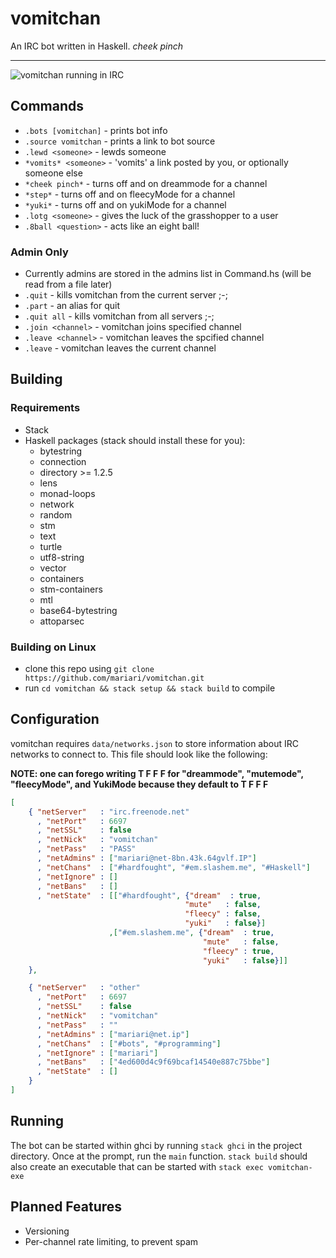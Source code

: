 # vomitchan
An IRC bot written in Haskell.  *cheek pinch*

---

![vomitchan running in IRC](https://puu.sh/BJHkI/08007ee669.png)

## Commands
- `.bots [vomitchan]` - prints bot info
- `.source vomitchan` - prints a link to bot source
- `.lewd <someone>` - lewds someone
- `*vomits* <someone>` - 'vomits' a link posted by you, or optionally someone else
- `*cheek pinch*` - turns off and on dreammode for a channel
- `*step*` - turns off and on fleecyMode for a channel
- `*yuki*` - turns off and on yukiMode for a channel
- `.lotg <someone>` - gives the luck of the grasshopper to a user
- `.8ball <question>` - acts like an eight ball!

### Admin Only
- Currently admins are stored in the admins list in Command.hs (will be read from a file later)
- `.quit` - kills vomitchan from the current server ;-;
- `.part` - an alias for quit
- `.quit all` - kills vomitchan from all servers ;-;
- `.join <channel>` - vomitchan joins specified channel
- `.leave <channel>` - vomitchan leaves the spcified channel
- `.leave` - vomitchan leaves the current channel

## Building
### Requirements
- Stack
- Haskell packages (stack should install these for you):
  - bytestring
  - connection
  - directory >= 1.2.5
  - lens
  - monad-loops
  - network
  - random
  - stm
  - text
  - turtle
  - utf8-string
  - vector
  - containers
  - stm-containers
  - mtl
  - base64-bytestring
  - attoparsec


### Building on Linux
- clone this repo using `git clone https://github.com/mariari/vomitchan.git`
- run `cd vomitchan && stack setup && stack build` to compile

## Configuration
vomitchan requires `data/networks.json` to store information about IRC networks to connect to.
This file should look like the following:

**NOTE: one can forego writing T F F F for "dreammode", "mutemode", "fleecyMode", and YukiMode because they default to T F F F**

```json
[
    { "netServer"   : "irc.freenode.net"
      , "netPort"   : 6697
      , "netSSL"    : false
      , "netNick"   : "vomitchan"
      , "netPass"   : "PASS"
      , "netAdmins" : ["mariari@net-8bn.43k.64gvlf.IP"]
      , "netChans"  : ["#hardfought", "#em.slashem.me", "#Haskell"]
      , "netIgnore" : []
      , "netBans"   : []
      , "netState"  : [["#hardfought", {"dream"  : true,
                                       "mute"   : false,
                                       "fleecy" : false,
                                       "yuki"   : false}]
                      ,["#em.slashem.me", {"dream"  : true,
                                           "mute"   : false,
                                           "fleecy" : true,
                                           "yuki"   : false}]]
    },

    { "netServer"   : "other"
      , "netPort"   : 6697
      , "netSSL"    : false
      , "netNick"   : "vomitchan"
      , "netPass"   : ""
      , "netAdmins" : ["mariari@net.ip"]
      , "netChans"  : ["#bots", "#programming"]
      , "netIgnore" : ["mariari"]
      , "netBans"   : ["4ed600d4c9f69bcaf14540e887c75bbe"]
      , "netState"  : []
    }
]

```

## Running
The bot can be started within ghci by running `stack ghci` in the project directory. Once at the prompt, run the `main` function.
`stack build` should also create an executable that can be started with `stack exec vomitchan-exe`

## Planned Features
- Versioning
- Per-channel rate limiting, to prevent spam
